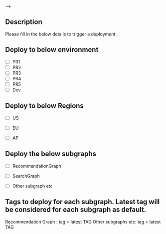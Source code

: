 <!-- # Description
please provide the details for the deployment variables below::


<!-- ## Environment Tags
| Environment | Variable | Value |
|-------------|----------|-------|
| DEV         | VAR_1    | ${{ env.DEV_VAR_1 }} |
| STAGE       | VAR_2    | ${{ env.STG_VAR_2 }} |
| PROD        | VAR_3    | ${{ env.PROD_VAR_3 }} | -->




<!-- # Deployment Configuration

## Instructions:
- Please enter the image tag values for the environments and regions below.
- If a value is not provided, the default from the repository variables will be used.

### Environment Tags
| Environment | Region | Image Tag Value |
|-------------|--------|-----------------|
| DEV         | US     | `<Enter value>` |
| DEV         | EU     | `<Enter value>` |
| DEV         | AP     | `<Enter value>` |
| STG         | US     | `<Enter value>` |
| STG         | EU     | `<Enter value>` |
| STG         | AP     | `<Enter value>` |
| PREPROD     | US     | `<Enter value>` |
| PREPROD     | EU     | `<Enter value>` |
| PREPROD     | AP     | `<Enter value>` |
| PROD        | US     | `<Enter value>` |
| PROD        | EU     | `<Enter value>` |
| PROD        | AP     | `<Enter value>` |

## Example
```markdown
DEV - US: image-tag-dev-us
STG - EU: image-tag-stg-eu
PROD - AP: image-tag-prod-ap --> -->


## Description

Please fill in the below details to trigger a deployment.

## Deploy to below environment

- [ ] PR1
- [ ] PR2
- [ ] PR3
- [ ] PR4
- [ ] PR5
- [ ] Dev

## Deploy to below Regions

- [ ] US
- [ ] EU
- [ ] AP


## Deploy the below subgraphs

- [ ] RecommendationGraph
- [ ] SearchGraph
- [ ] Other subgraph etc


## Tags to deploy for each subgraph. Latest tag will be considered for each subgraph as default.

Recommendation Graph : tag = latest TAG
Other subgraphs etc: tag = latest TAG
